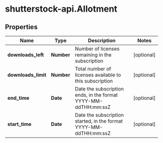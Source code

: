 # shutterstock-api.Allotment

## Properties
Name | Type | Description | Notes
------------ | ------------- | ------------- | -------------
**downloads_left** | **Number** | Number of licenses remaining in the subscription | [optional] 
**downloads_limit** | **Number** | Total number of licenses available to this subscription | [optional] 
**end_time** | **Date** | Date the subscription ends, in the format YYYY-MM-ddTHH:mm:ssZ | [optional] 
**start_time** | **Date** | Date the subscription started, in the format YYYY-MM-ddTHH:mm:ssZ | [optional] 


